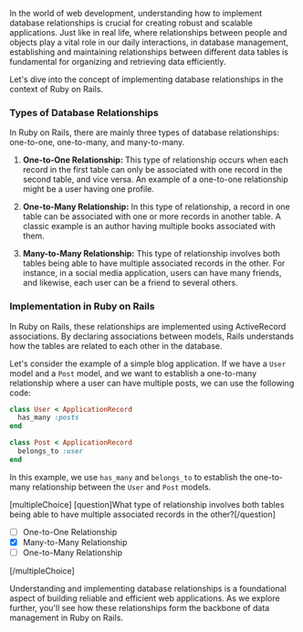 In the world of web development, understanding how to implement database relationships is crucial for creating robust and scalable applications. Just like in real life, where relationships between people and objects play a vital role in our daily interactions, in database management, establishing and maintaining relationships between different data tables is fundamental for organizing and retrieving data efficiently. 

Let's dive into the concept of implementing database relationships in the context of Ruby on Rails.

### Types of Database Relationships
In Ruby on Rails, there are mainly three types of database relationships: one-to-one, one-to-many, and many-to-many. 

1. **One-to-One Relationship:** This type of relationship occurs when each record in the first table can only be associated with one record in the second table, and vice versa. An example of a one-to-one relationship might be a user having one profile.

2. **One-to-Many Relationship:** In this type of relationship, a record in one table can be associated with one or more records in another table. A classic example is an author having multiple books associated with them.

3. **Many-to-Many Relationship:** This type of relationship involves both tables being able to have multiple associated records in the other. For instance, in a social media application, users can have many friends, and likewise, each user can be a friend to several others.

### Implementation in Ruby on Rails
In Ruby on Rails, these relationships are implemented using ActiveRecord associations. By declaring associations between models, Rails understands how the tables are related to each other in the database. 

Let's consider the example of a simple blog application. If we have a `User` model and a `Post` model, and we want to establish a one-to-many relationship where a user can have multiple posts, we can use the following code:

```ruby
class User < ApplicationRecord
  has_many :posts
end

class Post < ApplicationRecord
  belongs_to :user
end
```

In this example, we use `has_many` and `belongs_to` to establish the one-to-many relationship between the `User` and `Post` models.


[multipleChoice]
[question]What type of relationship involves both tables being able to have multiple associated records in the other?[/question]

- [ ] One-to-One Relationship
- [x] Many-to-Many Relationship
- [ ] One-to-Many Relationship

[/multipleChoice]

Understanding and implementing database relationships is a foundational aspect of building reliable and efficient web applications. As we explore further, you'll see how these relationships form the backbone of data management in Ruby on Rails.